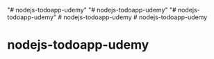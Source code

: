 "# nodejs-todoapp-udemy" 
"# nodejs-todoapp-udemy" 
"# nodejs-todoapp-udemy" 
#   n o d e j s - t o d o a p p - u d e m y  
 # nodejs-todoapp-udemy
# nodejs-todoapp-udemy
